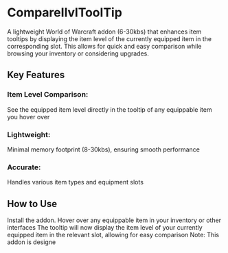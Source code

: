# CompareIlvlToolTip
A lightweight World of Warcraft addon (6-30kbs) that enhances item tooltips by displaying the item level of the currently equipped item in the corresponding slot. This allows for quick and easy comparison while browsing your inventory or considering upgrades.

## Key Features

### Item Level Comparison: 
See the equipped item level directly in the tooltip of any equippable item you hover over
### Lightweight: 
Minimal memory footprint (8-30kbs), ensuring smooth performance
### Accurate: 
Handles various item types and equipment slots
## How to Use

Install the addon.
Hover over any equippable item in your inventory or other interfaces
The tooltip will now display the item level of your currently equipped item in the relevant slot, allowing for easy comparison
Note: This addon is designe
